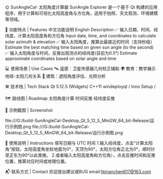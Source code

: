 🌞 SunAngleCal· 太阳角度计算器
SunAngle Explorer 是一个基于 Qt 构建的应用程序，用于计算和可视化太阳高度角与方位角，适用于拍照、天文观测、环境建模等领域。

🧭 功能特点 | Features
中文功能说明	English Description
✅ 输入日期、时间、经纬度，计算太阳高度角和方位角	Input date, time, and coordinates to calculate solar azimuth & elevation
✅ 输入太阳角度，推算出最接近的时间（支持秒级）	Estimate the best matching time based on given sun angle (to the second)
✅ 输入太阳角度与时间，反推出观测点的经纬度(目前为0.5°)	Estimate approximate coordinates based on solar angle and time

💻 使用场景 | Use Cases
🛰️ 遥感：卫星传感器几何校正辅助
🌍 教育：教学展示地球-太阳几何关系
🌇 建筑：遮阳角度评估、光照分析

🛠 技术栈 | Tech Stack
Qt 5.12.5 (Widgets)
C++11
windeployqt / Inno Setup /

🗺️ 路线图 | Roadmap
 太阳角度计算
 时间反推
 经纬度反推

📃 示例截图 | Screenshot

file:///G:/build-SunAngleCal-Desktop_Qt_5_12_5_MinGW_64_bit-Release/运行示例图.png
file:///G:/build-SunAngleCal-Desktop_Qt_5_12_5_MinGW_64_bit-Release/运行示例图.png

📖 使用说明 | Instructions
填写日期与 UTC 时间
1.输入经纬度，点击“计算太阳角”按钮，太阳高度角坐标地面为0°，天顶为90°，太阳方位角正北为0°，顺时针至正东为90°以此类推。
2.或者输入太阳高度角和方位角），点击反推时间和反推位置，推算对应时间或地理位置。


📬 联系方式 | Contact
欢迎提出建议或BUG
email:feinanchen617@163.com
